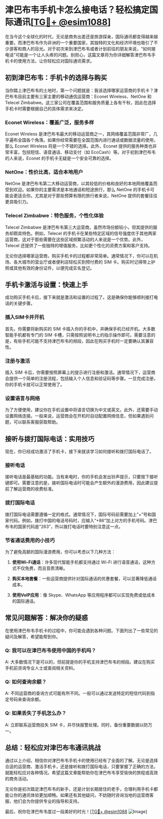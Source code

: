# 津巴布韦手机卡怎么接电话？轻松搞定国际通讯[[TG💪+ @esim1088](https://t.me/s/esim1088)]

在当今这个全球化的时代，无论是商务出差还是旅游探亲，国际通讯都变得越来越重要。而津巴布韦作为非洲的一个重要国家，其独特的文化和经济环境也吸引了不少游客和商人的目光。对于初次来到津巴布韦或者计划前往的朋友来说，“如何接电话”可能是一个让人头疼的问题。别担心，这篇文章将为你详细解答津巴布韦手机卡的使用方法，让你轻松应对国际通讯需求。

## 初到津巴布韦：手机卡的选择与购买

当你踏上津巴布韦的土地时，第一个问题就是：我该选择哪家运营商的手机卡？津巴布韦目前主要有三家主要的移动通信运营商：Econet Wireless、NetOne 和 Telecel Zimbabwe。这三家公司在覆盖范围和服务质量上各有千秋，因此在选择手机卡时需要根据自己的具体需求来决定。

### Econet Wireless：覆盖广泛，服务多样

Econet Wireless 是津巴布韦最大的移动运营商之一，其网络覆盖范围非常广，几乎遍布全国各个角落。如果你经常需要在全国范围内进行通话或数据流量的使用，那么 Econet Wireless 将是一个不错的选择。此外，Econet 提供的服务种类也非常丰富，包括短信、语音通话、移动支付（如 EcoCash）等。对于初到津巴布韦的人来说，Econet 的手机卡无疑是一个安全可靠的选择。

### NetOne：性价比高，适合本地用户

NetOne 是津巴布韦第二大移动运营商，以其较低的价格和良好的本地网络覆盖而受到欢迎。如果你的主要需求是本地通话和短途旅行，那么 NetOne 的手机卡可能会更适合你。尤其是对于那些预算有限的旅行者来说，NetOne 提供的套餐往往更具吸引力。

### Telecel Zimbabwe：特色服务，个性化体验

Telecel Zimbabwe 是津巴布韦第三大运营商，虽然市场份额较小，但其提供的服务却颇具特色。例如，Telecel 的手机卡在某些特定区域的信号强度优于其他两家运营商，这对于那些需要在这些区域频繁活动的人来说是一个优势。此外，Telecel 还提供了一些独特的增值服务，比如更个性化的资费方案和客户支持。

无论你选择哪家运营商，购买手机卡的过程都非常简单。通常情况下，你可以在机场、各大城市的营业厅或者便利店轻松买到预付费的 SIM 卡。购买时记得带上护照或其他有效的身份证件，以便完成实名登记。

## 手机卡激活与设置：快速上手

成功购买手机卡后，接下来就是激活和设置的过程了。这是确保你能够顺利接打电话的关键步骤。

### 插入SIM卡并开机

首先，你需要将新购买的 SIM 卡插入你的手机中，并确保手机已经开机。大多数智能手机都有专门的 SIM 卡槽，只需按照说明书上的指示操作即可。需要注意的是，有些手机可能不支持津巴布韦的频段，因此在购买手机时一定要确认其兼容性。

### 注册与激活

插入 SIM 卡后，你需要按照屏幕上的提示进行注册和激活。通常情况下，运营商会提供一个简单的注册流程，包括输入个人信息和验证码等步骤。一旦完成注册，你的手机卡就可以正常使用了。

### 设置语言与网络

为了方便使用，建议你在手机设置中将语言切换为中文或英文。此外，还需要手动设置网络连接。一般来说，运营商会在开机时自动配置网络信息，但如果遇到问题，可以联系客服获取帮助。

## 接听与拨打国际电话：实用技巧

现在，你已经成功激活了手机卡，接下来就该学习如何接听和拨打国际电话了。

### 接听电话

接听电话是最基础的功能。当有来电时，你的手机会发出铃声提示，只要按下接听键即可。需要注意的是，接听国际电话时可能会产生额外的漫游费用，因此建议提前了解运营商的收费标准。

### 拨打国际电话

拨打国际电话需要遵循一定的格式。通常情况下，国际号码前需要加上“+”号和国家代码。例如，拨打中国的电话号码时，应输入“+86”加上对方的手机号码。津巴布韦的国家代码是“263”，所以拨打电话时要特别注意这一点。

### 节省通话费用的小技巧

为了避免高额的国际漫游费用，你可以考虑以下几种方法：

1. **使用Wi-Fi通话**：许多现代智能手机都支持通过 Wi-Fi 进行语音通话，这种方式不仅免费，而且音质清晰。
   
2. **购买本地套餐**：一些运营商提供针对国际通话的优惠套餐，可以显著降低通话成本。
   
3. **使用VoIP应用**：像 Skype、WhatsApp 等应用程序都可以实现免费或低成本的国际通话。

## 常见问题解答：解决你的疑惑

在使用津巴布韦手机卡的过程中，你可能会遇到各种问题。下面列出了一些常见的疑问及解答，希望能帮到你。

### Q: 我可以在津巴布韦使用中国的手机吗？

A: 大多数情况下是可以的，但前提是你的手机支持津巴布韦的频段。建议在购买手机前咨询专业人士或查阅相关资料。

### Q: 如何查询余额？

A: 不同运营商的查询方式可能有所不同。一般可以通过发送特定的短信代码到指定号码来查询余额。

### Q: 如果丢失了手机怎么办？

A: 立即联系运营商挂失 SIM 卡，并尽快报警处理。同时，备份重要数据以防万一。

## 总结：轻松应对津巴布韦通讯挑战

通过以上介绍，相信你对津巴布韦手机卡的使用已经有了全面的了解。无论是选择合适的运营商、激活手机卡，还是接听和拨打国际电话，只要掌握了正确的方法，就能轻松应对各种情况。希望这篇文章能帮助你在津巴布韦享受愉快的旅程或高效的商务活动。

无论你是初次踏足津巴布韦的新手，还是计划长期居住的老手，合理利用手机卡都能让你的通讯体验更加顺畅。如果还有其他疑问，不妨随时咨询当地的运营商客服，他们会为你提供专业的指导和支持。

最后，祝你在津巴布韦度过一段美好的时光！[[TG💪+ @esim1088](https://t.me/s/esim1088) ![Image](https://i.postimg.cc/4NQfJmqS/Snipaste-2025-05-13-00-14-12.png)]